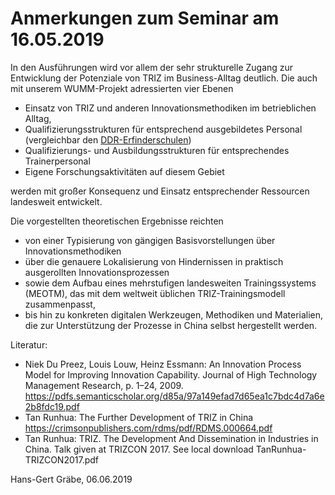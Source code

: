 # Anmerkungen zum Seminar am 16.05.2019

In den Ausführungen wird vor allem der sehr strukturelle Zugang zur
Entwicklung der Potenziale von TRIZ im Business-Alltag deutlich.  Die auch mit
unserem WUMM-Projekt adressierten vier Ebenen

* Einsatz von TRIZ und anderen Innovationsmethodiken im betrieblichen Alltag,
* Qualifizierungsstrukturen für entsprechend ausgebildetes Personal
  (vergleichbar den
  [DDR-Erfinderschulen](https://hg-graebe.de/EigeneTexte/Minsk-2019-Slides.pdf))
* Qualifizierungs- und Ausbildungsstrukturen für entsprechendes
  Trainerpersonal
* Eigene Forschungsaktivitäten auf diesem Gebiet

werden mit großer Konsequenz und Einsatz entsprechender Ressourcen landesweit
entwickelt.

Die vorgestellten theoretischen Ergebnisse reichten 
* von einer Typisierung von gängigen Basisvorstellungen über Innovationsmethodiken 
* über die genauere Lokalisierung von Hindernissen in praktisch ausgerollten
  Innovationsprozessen
* sowie dem Aufbau eines mehrstufigen landesweiten Trainingssystems (MEOTM),
  das mit dem weltweit üblichen TRIZ-Trainingsmodell zusammenpasst, 
* bis hin zu konkreten digitalen Werkzeugen, Methodiken und Materialien, die
  zur Unterstützung der Prozesse in China selbst hergestellt werden. 

Literatur:
* Niek Du Preez, Louis Louw, Heinz Essmann: An Innovation Process Model for
  Improving Innovation Capability. Journal of High Technology Management
  Research, p. 1–24, 2009.
  https://pdfs.semanticscholar.org/d85a/97a149efad7d65ea1c7bdc4d7a6e2b8fdc19.pdf
* Tan Runhua: The Further Development of TRIZ in China
  https://crimsonpublishers.com/rdms/pdf/RDMS.000664.pdf
* Tan Runhua: TRIZ. The Development And Dissemination in Industries in China.
  Talk given at TRIZCON 2017. See local download TanRunhua-TRIZCON2017.pdf

Hans-Gert Gräbe, 06.06.2019

